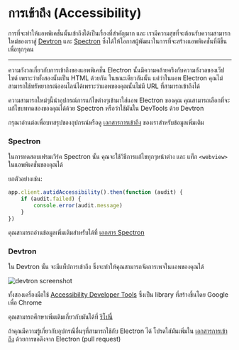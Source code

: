 # การเข้าถึง (Accessibility)

การที่จะทำให้แอพพิเคชั่นนั้นเข้าถึงได้เป็นเรื่องที่สำคัญมาก และ เรามีความสุขที่จะต้อนรับความสามารถใหม่ของเราสู่ [Devtron](http://electron.atom.io/devtron) และ [Spectron](http://electron.atom.io/spectron) ซึ่งได้ให้โอกาสผู้พัฒนาในการที่จะสร้างแอพพิเคชั่นที่ดีขึ้นเพื่อทุกๆคน

---

ความกังวลเกี่ยวกับการเข้าถึงของแอพพิเคชั่น Electron นั้นมีความคล้ายครึงกับความกังวลของเว็ปไซต์ เพราะว่าทั้งสองนั้นเป็น HTML ด้วยกัน ในขณะเดียวกันนั้น แต่ว่าในแอพ Electron คุณไม่สามารถใช้ทรัพยากรณ์ออนไลน์ได้เพราะว่าแอพของคุณนั้นไม่มี URL ที่สามารถเข้าถึงได้

ความสามารถใหม่ๆนี้นำอุปกรณ์การแก้ไขต่างๆเข้ามาใส่แอพ Electron ของคุณ คุณสามารถเลือกที่จะแก้ไขบททดสองของคุณได้ด้วย Spectron หรือว่าใช้มันใน DevTools ด้วย Devtron

กรุณาอ่านต่อเพื่อบทสรุปของอุปกรณ์หรือดู [เอกสารการเข้าถึง](http://electron.atom.io/docs/tutorial/accessibility) ของเราสำหรับข้อมูลเพิ่มเติม

### Spectron

ในการทดสอบเฟรมเวิร์ค Spectron นั้น 
คุณจะใช้วิธีการแก้ไขทุกๆหน้าต่าง และ แท็ก `<webview>` ในแอพพิเคชั่นของคุณได้

ยกตัวอย่างเช่น:

```javascript
app.client.autidAccessibility().then(function (audit) {
    if (audit.failed) {
        console.error(audit.message)
    }
})
```

คุณสามารถอ่านข้อมูลเพิ่มเติมสำหรับได้ที่ [เอกสาร Spectron](https://github.com/electron/spectron#accessibility-testing)

### Devtron

ใน Devtron นั้น จะมีแท็ปการเข้าถึง ซึ่งจะทำให้คุณสามารถจัดการเพจในแอพของคุณได้ 

![devtron screenshot](https://cloud.githubusercontent.com/assets/1305617/17156618/9f9bcd72-533f-11e6-880d-389115f40a2a.png)

ทั้งสองเครื่องมือใช้ [Accessibility Developer Tools](https://github.com/GoogleChrome/accessibility-developer-tools) ซึ่งเป็น library ที่สร้างขึ้นโดย Google เพื่อ Chrome 

คุณสามารถศึกษาเพิ่มเติมเกี่ยวกับมันได้ที่ [รีโปนี้](https://github.com/GoogleChrome/accessibility-developer-tools/wiki/Audit-Rules)

ถ้าคุณมีความรู้เกี่ยวกับอุปกรณือื่นๆที่สามารถใช้กับ Electron ได้ โปรดใส่มันเพิ่มใน [เอกสารการเข้าถึง](http://electron.atom.io/docs/tutorial/accessibility) ด้วยการขอดึงจาก Electron (pull request)
